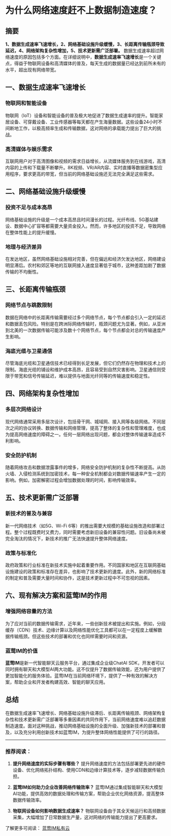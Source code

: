# 为什么网络速度赶不上数据制造速度？

## 摘要

**1、数据生成速率飞速增长，2、网络基础设施升级缓慢，3、长距离传输瓶颈导致延迟，4、网络架构复杂性增加，5、技术更新需广泛部署。** 数据生成速率超过网络速度的原因包括多个方面。在详细说明中，**数据生成速率飞速增长**是一个关键点，得益于物联网设备和高清媒体的普及，每天生成的数据量已经达到前所未有的水平，超出现有网络带宽。

## 一、数据生成速率飞速增长

### 物联网和智能设备

物联网（IoT）设备和智能设备的普及极大地促进了数据生成速率的提升。智能家居设备、可穿戴设备、工业传感器等每天都在产生海量数据。这些设备24小时不间断地工作，以极高频率生成和传输数据，这对网络的承载能力提出了巨大的挑战。

### 高清媒体与娱乐需求

互联网用户对于高清图像和视频的需求日益增长，从流媒体服务到在线游戏，高清内容的上传和下载量不断攀升。8K视频、VR/AR内容、实时直播等数据密集型应用程序，要求更高的带宽，但当前的网络基础设施还无法完全满足这些需求。

## 二、网络基础设施升级缓慢

### 投资不足与成本高昂

网络基础设施的升级是一个成本高昂且时间漫长的过程。光纤布线、5G基站建设、数据中心扩容等都需要大量资金投入。然而，许多地区的投资不足，导致网络在整体性能上的提升缓慢。

### 地理与经济差异

在发达地区，虽然网络基础设施相对完善，但在偏远和经济欠发达地区，网络建设明显滞后。农村和郊区等地的互联网接入速度显著低于城市，这种差距加剧了数据传输的不均衡性。

## 三、长距离传输瓶颈

### 网络节点与跳数限制

数据在网络中的长距离传输需要经过多个网络节点，每个节点都会引入一定的延迟和数据丢包风险。特别是在跨洲际网络传输时，瓶颈问题尤为显著。例如，从亚洲到北美的一次数据传输可能涉及数十个网络节点，每个节点都会对总的传输速度产生影响。

### 海底光缆与卫星通信

尽管海底光缆和卫星通信技术已经得到长足发展，但它们仍然存在物理和技术上的限制。海底光缆的铺设和维护成本高昂，且容易受到自然灾害影响。卫星通信则受限于带宽和信号传输延迟，难以提供与地面光纤同等的传输速度和稳定性。

## 四、网络架构复杂性增加

### 多层次网络设计

现代网络通常采用多层次设计，包括骨干网、城域网、接入网等各级网络。不同层次之间的协议转换、数据传输和网络管理，提高了整体的复杂性和管理难度，也成为提高网络速度的障碍之一。任何一层网络出现问题，都会对整体传输速率造成不利影响。

### 安全防护机制

随着网络攻击和数据泄露事件的增多，网络安全防护机制的复杂性不断提高。从防火墙、入侵检测系统到加密技术，每一种安全机制都会对数据传输速率产生一定的影响。例如，加密解密过程会增加数据处理的时间，影响传输效率。

## 五、技术更新需广泛部署

### 新技术的普及与兼容

新一代网络技术（如5G、Wi-Fi 6等）的推出需要大规模的基础设施改造和部署过程。整个过程既费时又费力，同时需要考虑新旧设备的兼容性问题。旧设备尚未被完全淘汰的情况下，新技术的推广无法快速提升整体网络速度。

### 政策与标准化

政府政策和行业标准在新技术实施中起着重要作用。不同国家和地区在互联网基础设施建设的政策和标准存在差异，也影响了技术更新的速度。此外，新的网络标准的制定和普及需要大量时间和协作，这是技术更新过程中不可忽视的因素。

## 六、现有解决方案和蓝莺IM的作用

### 增强网络容量的方法

为了应对当前的数据传输需求，近年来，一些创新技术被提出和实施。例如，分段缓存（CDN）技术、边缘计算以及网络性能优化工具都可以在一定程度上缓解数据传输瓶颈。但这些技术的部署和优化也同样需要时间和资源。

### 蓝莺IM的价值

**蓝莺IM**是新一代智能聊天云服务平台，通过集成企业级ChatAI SDK，开发者可以同时拥有聊天和大模型AI两大功能。这不仅提升了数据传输效能，还为用户提供了更加智能化的服务体验。蓝莺IM在当前网络环境下，提供了一种有效的解决方案，帮助企业和开发者构建高效、智能的聊天应用。

## 总结

在数据生成速率飞速增长、网络基础设施升级滞后、长距离传输瓶颈、网络架构复杂性和技术更新需广泛部署等多重因素的共同作用下，当前网络速度难以追赶数据制造速度。面对这种挑战，推动网络基础设施的全面升级、加强新技术的部署和普及，以及充分利用创新技术如蓝莺IM，为提升整体网络性能提供了可行的路径。

---

### 推荐阅读：

1. **提升网络速度的实际步骤有哪些？**
   提升网络速度的方法包括部署更先进的硬件设备、优化网络拓扑结构、使用CDN和边缘计算技术等，逐步减轻数据传输负担。

2. **蓝莺IM如何助力企业改善网络传输效率？**
   蓝莺IM通过集成智能聊天和大模型AI功能，提供高效的数据处理和传输方案，帮助企业优化网络资源，提高整体数据传输效率。

3. **物联网设备如何影响数据生成速率？**
   物联网设备由于其全天候运行和高频数据采集，大幅增加了日常数据生产量，这对网络的传输能力提出了更高要求。

了解更多可阅读： [蓝莺IM私有云](https://www.lanyingim.com)
